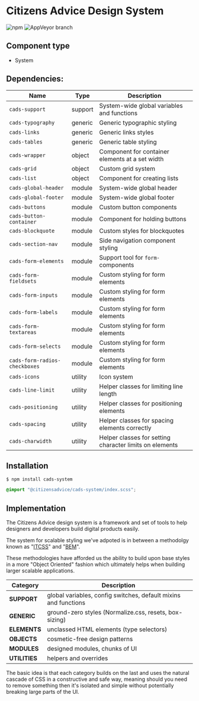 # Citizens Advice Design System

![npm](https://img.shields.io/npm/v/:package.svg)
![AppVeyor branch](https://img.shields.io/appveyor/ci/:user/:repo/:branch.svg)

## Component type

- System

## Dependencies:

| Name                           | Type    | Description                                             |
| ------------------------------ | ------- | ------------------------------------------------------- |
| `cads-support`                | support | System-wide global variables and functions              |
| `cads-typography`             | generic | Generic typographic styling                             |
| `cads-links`                  | generic | Generic links styles                                    |
| `cads-tables`                 | generic | Generic table styling                                   |
| `cads-wrapper`                | object  | Component for container elements at a set width         |
| `cads-grid`                   | object  | Custom grid system                                      |
| `cads-list`                   | object  | Component for creating lists                            |
| `cads-global-header`          | module  | System-wide global header                               |
| `cads-global-footer`          | module  | System-wide global footer                               |
| `cads-buttons`                | module  | Custom button components                                |
| `cads-button-container`       | module  | Component for holding buttons                           |
| `cads-blockquote`             | module  | Custom styles for blockquotes                           |
| `cads-section-nav`            | module  | Side navigation component styling                       |
| `cads-form-elements`          | module  | Support tool for `form-` components                     |
| `cads-form-fieldsets`          | module  | Custom styling for form elements                        |
| `cads-form-inputs`            | module  | Custom styling for form elements                        |
| `cads-form-labels`            | module  | Custom styling for form elements                        |
| `cads-form-textareas`         | module  | Custom styling for form elements                        |
| `cads-form-selects`           | module  | Custom styling for form elements                        |
| `cads-form-radios-checkboxes` | module  | Custom styling for form elements                        |
| `cads-icons`                  | utility | Icon system                                             |
| `cads-line-limit`             | utility | Helper classes for limiting line length                 |
| `cads-positioning`            | utility | Helper classes for positioning elements                 |
| `cads-spacing`                | utility | Helper classes for spacing elements correctly           |
| `cads-charwidth`              | utility | Helper classes for setting character limits on elements |

## Installation

```
$ npm install cads-system
```

```scss
@import "@citizensadvice/cads-system/index.scss";
```

## Implementation

The Citizens Advice design system is a framework and set of tools to help designers and developers build digital products easily.

The system for scalable styling we've adpoted is in between a methodolgy known as "[ITCSS]()" and "[BEM]()".

These methodologies have afforded us the ability to build upon base styles in a more "Object Oriented" fashion which ultimately helps when building larger scalable applications.

| Category      | Description                                                     |
| ------------- | --------------------------------------------------------------- |
| **SUPPORT**   | global variables, config switches, default mixins and functions |
| **GENERIC**   | ground-zero styles (Normalize.css, resets, box-sizing)          |
| **ELEMENTS**  | unclassed HTML elements (type selectors)                        |
| **OBJECTS**   | cosmetic-free design patterns                                   |
| **MODULES**   | designed modules, chunks of UI                                  |
| **UTILITIES** | helpers and overrides                                           |

The basic idea is that each category builds on the last and uses the natural cascade of CSS in a constructive and safe way, meaning should you need to remove something then it's isolated and simple without potentially breaking large parts of the UI.
